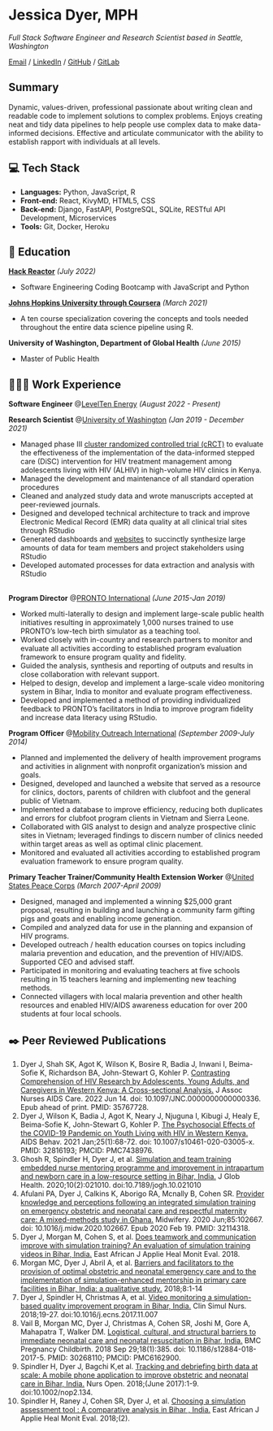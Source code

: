 # Jessica Dyer, MPH

_Full Stack Software Engineer and Research Scientist based in Seattle, Washington_ <br>

[Email](mailto:jessica.dyer@gmail.com.com) / [LinkedIn](https://www.linkedin.com/in/jessica-dyer-42aa372/) / [GitHub](https://github.com/jessica-dyer/) / [GitLab](https://gitlab.com/jessica-dyer)

## Summary
Dynamic, values-driven, professional passionate about writing clean and readable code to implement solutions to complex problems. Enjoys creating neat and tidy data pipelines to help people use complex data to make data-informed decisions. Effective and articulate communicator with the ability to establish rapport with individuals at all levels.

## 💻 Tech Stack
- **Languages:** Python, JavaScript, R
- **Front-end:** React, KivyMD, HTML5, CSS
- **Back-end:** Django, FastAPI, PostgreSQL, SQLite, RESTful API Development, Microservices
- **Tools:** Git, Docker, Heroku

## 🌟 Education
**[Hack Reactor](https://www.hackreactor.com/)** _(July 2022)_ <br>
- Software Engineering Coding Bootcamp with JavaScript and Python

**[Johns Hopkins University through Coursera](https://www.coursera.org/specializations/jhu-data-science?)** _(March 2021)_ <br>
- A ten course specialization covering the concepts and tools needed throughout the entire data science pipeline using R. 

**University of Washington, Department of Global Health** _(June 2015)_
- Master of Public Health

## 👩🏼‍💻 Work Experience

**Software Engineer** @[LevelTen Energy](https://www.leveltenenergy.com/) _(August 2022 - Present)_

**Research Scientist** @[University of Washington](https://depts.washington.edu/globalwach/) _(Jan 2019 - December 2021)_ <br>
  - Managed phase III [cluster randomized controlled trial (cRCT)](https://clinicaltrials.gov/ct2/show/NCT05007717?term=Data-informed+Stepped+Care&draw=2&rank=1) to evaluate the effectiveness of the implementation of the data-informed stepped care (DiSC) intervention for HIV treatment management among adolescents living with HIV (ALHIV) in high-volume HIV clinics in Kenya.
  - Managed the development and maintenance of all standard operation procedures
  - Cleaned and analyzed study data and wrote manuscripts accepted at peer-reviewed journals. 
  - Designed and developed technical architecture to track and improve Electronic Medical Record (EMR) data quality at all clinical trial sites through RStudio
  - Generated dashboards and [websites](https://jessicadyer.shinyapps.io/rdqa_report/) to succinctly synthesize large amounts of data for team members and project stakeholders using RStudio
  - Developed automated processes for data extraction and analysis with RStudio
<br><br>

**Program Director** @[PRONTO International](https://prontointernational.org/) _(June 2015-Jan 2019)_ <br>
- Worked multi-laterally to design and implement large-scale public health initiatives resulting in approximately 1,000 nurses trained to use PRONTO’s low-tech birth simulator as a teaching tool.
- Worked closely with in-country and research partners to monitor and evaluate all activities according to established program evaluation framework to ensure program quality and fidelity.
- Guided the analysis, synthesis and reporting of outputs and results in close collaboration with relevant support.
- Helped to design, develop and implement a large-scale video monitoring system in Bihar, India to monitor and evaluate program effectiveness.
- Developed and implemented a method of providing individualized feedback to PRONTO’s facilitators in India to improve program fidelity and increase data literacy using RStudio.

**Program Officer** @[Mobility Outreach International](https://mobilityoi.org/) _(September 2009-July 2014)_ <br>
- Planned and implemented the delivery of health improvement programs and activities in alignment with nonprofit organization’s mission and goals.
- Designed, developed and launched a website that served as a resource for clinics, doctors, parents of children with clubfoot and the general public of Vietnam.
- Implemented a database to improve efficiency, reducing both duplicates and errors for clubfoot program clients in Vietnam and Sierra Leone.
- Collaborated with GIS analyst to design and analyze prospective clinic sites in Vietnam; leveraged findings to discern number of clinics needed within target areas as well as optimal clinic placement.
- Monitored and evaluated all activities according to established program evaluation framework to ensure program quality.

**Primary Teacher Trainer/Community Health Extension Worker** @[United States Peace Corps](https://www.peacecorps.gov) _(March 2007-April 2009)_ <br>
- Designed, managed and implemented a winning $25,000 grant proposal, resulting in building and launching a community farm gifting pigs and goats and enabling income generation.
- Compiled and analyzed data for use in the planning and expansion of HIV programs.
- Developed outreach / health education courses on topics including malaria prevention and education, and the prevention of HIV/AIDS. Supported CEO and advised staff.
- Participated in monitoring and evaluating teachers at five schools resulting in 15 teachers learning and implementing new teaching methods.
- Connected villagers with local malaria prevention and other health resources and enabled HIV/AIDS awareness education for over 200 students at four local schools.

## ✒️ Peer Reviewed Publications
1. Dyer J, Shah SK, Agot K, Wilson K, Bosire R, Badia J, Inwani I, Beima-Sofie K, Richardson BA, John-Stewart G, Kohler P. [Contrasting Comprehension of HIV Research by Adolescents, Young Adults, and Caregivers in Western Kenya: A Cross-sectional Analysis.](https://pubmed.ncbi.nlm.nih.gov/35767728/) J Assoc Nurses AIDS Care. 2022 Jun 14. doi: 10.1097/JNC.0000000000000336. Epub ahead of print. PMID: 35767728. 
1. Dyer J, Wilson K, Badia J, Agot K, Neary J, Njuguna I, Kibugi J, Healy E, Beima-Sofie K, John-Stewart G, Kohler P. [The Psychosocial Effects of the COVID-19 Pandemic on Youth Living with HIV in Western Kenya.](https://pubmed.ncbi.nlm.nih.gov/32816193/) AIDS Behav. 2021 Jan;25(1):68-72. doi: 10.1007/s10461-020-03005-x. PMID: 32816193; PMCID: PMC7438976.
2. Ghosh R, Spindler H, Dyer J, et al. [Simulation and team training embedded nurse mentoring programme and improvement in intrapartum and newborn care in a low-resource setting in Bihar, India.](https://www.ncbi.nlm.nih.gov/pmc/articles/PMC7759018/) J Glob Health. 2020;10(2):021010. doi:10.7189/jogh.10.021010
3. Afulani PA, Dyer J, Calkins K, Aborigo RA, Mcnally B, Cohen SR. [Provider knowledge and perceptions following an integrated simulation training on emergency obstetric and neonatal care and respectful maternity care: A mixed-methods study in Ghana.](https://pubmed.ncbi.nlm.nih.gov/32114318/) Midwifery. 2020 Jun;85:102667. doi: 10.1016/j.midw.2020.102667. Epub 2020 Feb 19. PMID: 32114318.
4. Dyer J, Morgan M, Cohen S, et al. [Does teamwork and communication improve with simulation training? An evaluation of simulation training videos in Bihar, India.](https://researchonline.lshtm.ac.uk/id/eprint/4653853/1/Dyer_v4.pdf) East African J Applie Heal Monit Eval. 2018.
5. Morgan MC, Dyer J, Abril A, et al. [Barriers and facilitators to the provision of optimal obstetric and neonatal emergency care and to the implementation of simulation-enhanced mentorship in primary care facilities in Bihar, India: a qualitative study.](https://link.springer.com/epdf/10.1186/s12884-018-2059-8?author_access_token=kMKSuzaGIOR_fki_tlvey2_BpE1tBhCbnbw3BuzI2RPNRIMZjHkRUJCEB0Uo_OLwXg2QD1skn1zMKilfk-oVwaqqanORXZnYc2AZXGXGnqnNudyJnZXl2CyOZIkMVLyH_43Ys0WXez4lYG2nnNGIbA%3D%3D) 2018;8:1-14
6. Dyer J, Spindler H, Christmas A, et al. [Video monitoring a simulation-based quality improvement program in Bihar, India.](https://www.sciencedirect.com/science/article/pii/S1876139917301366) Clin Simul Nurs. 2018;19-27. doi:10.1016/j.ecns.2017.11.007
7. Vail B, Morgan MC, Dyer J, Christmas A, Cohen SR, Joshi M, Gore A, Mahapatra T, Walker DM. [Logistical, cultural, and structural barriers to immediate neonatal care and neonatal resuscitation in Bihar, India.](https://pubmed.ncbi.nlm.nih.gov/30268110/) BMC Pregnancy Childbirth. 2018 Sep 29;18(1):385. doi: 10.1186/s12884-018-2017-5. PMID: 30268110; PMCID: PMC6162900.
8. Spindler H, Dyer J, Bagchi K,et al. [Tracking and debriefing birth data at scale: A mobile phone application to improve obstetric and neonatal care in Bihar, India.](https://onlinelibrary.wiley.com/doi/full/10.1002/nop2.134) Nurs Open. 2018;(June 2017):1-9. doi:10.1002/nop2.134.
9. Spindler H, Raney J, Cohen SR, Dyer J, et al. [Choosing a simulation assessment tool : A comparative analysis in Bihar , India.](http://eajahme.com/choosing-a-simulation-assessment-tool-a-comparative-analysis-in-bihar-india/) East African J Applie Heal Monit Eval. 2018;(2).


